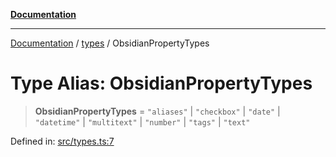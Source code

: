 [**Documentation**](../../README.md)

***

[Documentation](../../README.md) / [types](../README.md) / ObsidianPropertyTypes

# Type Alias: ObsidianPropertyTypes

> **ObsidianPropertyTypes** = `"aliases"` \| `"checkbox"` \| `"date"` \| `"datetime"` \| `"multitext"` \| `"number"` \| `"tags"` \| `"text"`

Defined in: [src/types.ts:7](https://github.com/Christian-Me/folder-to-tags-plugin/blob/a733ed2c2245ed051659b6c3e9c71ef47c30835a/src/types.ts#L7)
